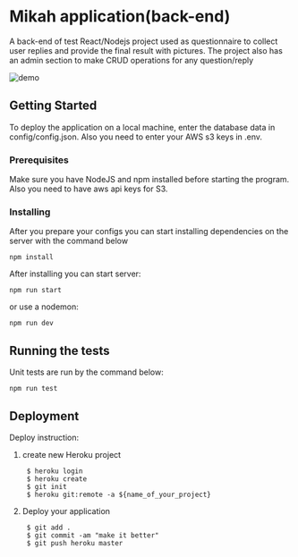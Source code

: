 # Mikah application(back-end)

A back-end of test React/Nodejs project used as questionnaire to collect user replies and provide the final result with pictures.
The project also has an admin section to make CRUD operations for any question/reply

![demo](./assets/demo.gif)

## Getting Started

To deploy the application on a local machine, 
enter the database data in config/config.json. Also you need to enter your AWS s3 keys in .env.

### Prerequisites

Make sure you have NodeJS and npm installed before starting the program.
Also you need to have aws api keys for S3.


### Installing

After you prepare your configs you can start installing dependencies on the server with the command below

    npm install

After installing you can start server:
    
    npm run start
    
or use a nodemon:
     
    npm run dev       
   


## Running the tests

Unit tests are run by the command below:
    
    npm run test
    

## Deployment

Deploy instruction:

1. create new Heroku project
    
        $ heroku login
        $ heroku create
        $ git init
        $ heroku git:remote -a ${name_of_your_project}
       
2. Deploy your application

        $ git add .
        $ git commit -am "make it better"
        $ git push heroku master    